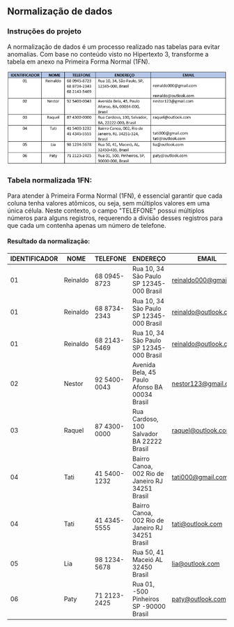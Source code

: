 ## Normalização de dados

### Instruções do projeto

A normalização de dados é um processo realizado nas tabelas para evitar anomalias. Com base no conteúdo visto no Hipertexto 3, transforme a tabela em anexo na Primeira Forma Normal (1FN).

![imagem01](imagem01.png)

### Tabela normalizada 1FN:

Para atender à Primeira Forma Normal (1FN), é essencial garantir que cada coluna tenha valores atômicos, ou seja, sem múltiplos valores em uma única célula. Neste contexto, o campo "TELEFONE" possui múltiplos números para alguns registros, requerendo a divisão desses registros para que cada um contenha apenas um número de telefone.

#### Resultado da normalização:

| IDENTIFICADOR |   NOME   |   TELEFONE    |                ENDEREÇO                |               EMAIL                |
|---------------|----------|---------------|----------------------------------------|------------------------------------|
|       01      | Reinaldo | 68 0945-8723  | Rua 10, 34 São Paulo SP 12345-000 Brasil |  reinaldo000@gmail.com             |
|       01      | Reinaldo | 68 8734-2343  | Rua 10, 34 São Paulo SP 12345-000 Brasil |  reinaldo@outlook.com              |
|       01      | Reinaldo | 68 2143-5469  | Rua 10, 34 São Paulo SP 12345-000 Brasil |  reinaldo@outlook.com              |
|       02      |  Nestor  | 92 5400-0043  | Avenida Bela, 45 Paulo Afonso BA 00034 Brasil |  nestor123@gmail.com              |
|       03      |  Raquel  | 87 4300-0000  | Rua Cardoso, 100 Salvador BA 22222 Brasil  |  raquel@outlook.com               |
|       04      |   Tati   | 41 5400-1232  | Bairro Canoa, 002 Rio de Janeiro RJ 34251 Brasil |  tati000@gmail.com               |
|       04      |   Tati   | 41 4345-5555  | Bairro Canoa, 002 Rio de Janeiro RJ 34251 Brasil |  tati@outlook.com                |
|       05      |   Lia    | 98 1234-5678  | Rua 50, 41 Maceió AL 32450 Brasil        |  lia@outlook.com                  |
|       06      |   Paty   | 71 2123-2425  | Rua 01, -500 Pinheiros SP -90000 Brasil |  paty@outlook.com                 |

